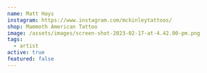 ```yaml
---
name: Matt Hays
instagram: https://www.instagram.com/mckinleytattoos/
shop: Mammoth American Tattoo
image: /assets/images/screen-shot-2023-02-17-at-4.42.00-pm.png
tags:
  - artist
active: true
featured: false
---
```

